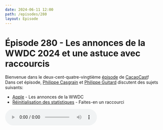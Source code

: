 ```yaml
---
date: 2024-06-11 12:00
path: /episodes/280
layout: Episode
---
```

# Épisode 280 - Les annonces de la WWDC 2024 et une astuce avec raccourcis
<p>Bienvenue dans le deux-cent-quatre-vingti&egrave;me&nbsp;<a href="{{< cc_href >}}cacaocast_280.mp3" title="CacaoCast Episode 280">épisode</a> de <a href="https://mastodon.world/@cacaocast" title="CacaoCast sur Mastodon.world">CacaoCast</a>! Dans cet épisode, <a href="https://mastodon.social/@philippec" title="Philippe Casgrain sur Mastodon.social">Philippe Casgrain</a> et <a href="https://mastodon.social/@philippeguitard" title="Philippe Guitard sur Mastodon.social">Philippe Guitard</a> discutent des sujets suivants:</p>
<ul>
<li><a href="https://developer.apple.com/wwdc24/" title="Apple">Apple</a> - Les annonces de la WWDC</li>
<li><a href="https://mastodon.gamedev.place/@djlink/112570207378999160" title="Réinitialisation des statistiques">Réinitialisation des statistiques</a> - Faites-en un raccourci</li>
</ul>
<p><audio controls><source src="https://archive.org/download/cacaocast/cacaocast_280.mp3" type="audio/mpeg"><source src="https://archive.org/download/cacaocast/cacaocast_280.mp3" type="audio/mp4">Votre navigateur ne supporte pas l'élément audio / Your browser does not support the audio element.</audio></p>
